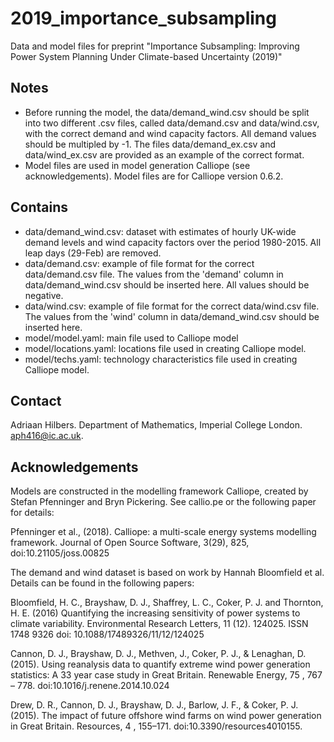 # 2019_importance_subsampling
Data and model files for preprint "Importance Subsampling: Improving Power System Planning Under Climate-based Uncertainty (2019)"



## Notes 

- Before running the model, the data/demand_wind.csv should be split into two different .csv files, called data/demand.csv and data/wind.csv, with the correct demand and wind capacity factors. All demand values should be multipled by -1. The files data/demand_ex.csv and data/wind_ex.csv are provided as an example of the correct format.
- Model files are used in model generation Calliope (see acknowledgements). Model files are for Calliope version 0.6.2.



## Contains

- data/demand_wind.csv: dataset with estimates of hourly UK-wide demand levels and wind capacity factors over the period 1980-2015. All leap days (29-Feb) are removed.
- data/demand.csv: example of file format for the correct data/demand.csv file. The values from the 'demand' column in data/demand_wind.csv should be inserted here. All values should be negative.
- data/wind.csv: example of file format for the correct data/wind.csv file. The values from the 'wind' column in data/demand_wind.csv should be inserted here.
- model/model.yaml: main file used to Calliope model
- model/locations.yaml: locations file used in creating Calliope model. 
- model/techs.yaml: technology characteristics file used in creating Calliope model.  


## Contact

Adriaan Hilbers. Department of Mathematics, Imperial College London. aph416@ic.ac.uk.



## Acknowledgements

Models are constructed in the modelling framework Calliope, created by Stefan Pfenninger and Bryn Pickering. See callio.pe or the following paper for details:

Pfenninger et al., (2018). Calliope: a multi-scale energy systems modelling framework. Journal of Open Source Software, 3(29), 825, doi:10.21105/joss.00825

The demand and wind dataset is based on work by Hannah Bloomfield et al. Details can be found in the following papers:

Bloomfield, H. C., Brayshaw, D. J., Shaffrey, L. C., Coker, P. J. and Thornton, H. E. (2016) Quantifying the increasing sensitivity of power systems to climate variability. Environmental Research Letters, 11 (12). 124025. ISSN 1748­ 9326 doi: 10.1088/1748­9326/11/12/124025

Cannon, D. J., Brayshaw, D. J., Methven, J., Coker, P. J., & Lenaghan, D. (2015). Using reanalysis data to quantify extreme wind power generation statistics: A 33 year case study in Great Britain. Renewable Energy, 75 , 767 – 778. doi:10.1016/j.renene.2014.10.024

Drew, D. R., Cannon, D. J., Brayshaw, D. J., Barlow, J. F., & Coker, P. J. (2015). The impact of future offshore wind farms on wind power generation in Great Britain. Resources, 4 , 155–171. doi:10.3390/resources4010155.
